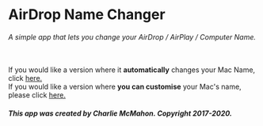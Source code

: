 <h1> AirDrop Name Changer </h1>
<h6> A simple app that lets you change your AirDrop / AirPlay / Computer Name. </h6>
<br>
<h7> If you would like a version where it <b>automatically</b> changes your Mac Name, click <a href="https://github.com/charliekmcmahon/AirDrop-Name-Change/releases/tag/1.7">here.</a> </h2>
<br>
<h7> If you would like a version where <b>you can customise</b> your Mac's name, please click <a href="https://github.com/charliekmcmahon/AirDrop-Name-Change/releases/tag/1.6">here.</a> </h2>
<br>
<h5>This app was created by Charlie McMahon. Copyright 2017-2020.</h5>
